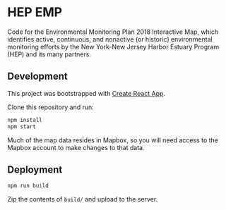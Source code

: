 # HEP EMP

Code for the Environmental Monitoring Plan 2018 Interactive Map, which identifies active, continuous, and nonactive (or historic) environmental monitoring efforts by the New York-New Jersey Harbor Estuary Program (HEP) and its many partners.

## Development

This project was bootstrapped with [Create React App](https://github.com/facebook/create-react-app).

Clone this repository and run:

```bash
npm install
npm start
```

Much of the map data resides in Mapbox, so you will need access to the Mapbox account to make changes to that data.

## Deployment

```bash
npm run build
```

Zip the contents of `build/` and upload to the server.
